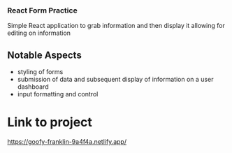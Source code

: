 ### React Form Practice
Simple React application to grab information and then display it allowing for editing on information

## Notable Aspects
* styling of forms
* submission of data and subsequent display of information on a user dashboard
* input formatting and control

# Link to project
https://goofy-franklin-9a4f4a.netlify.app/
